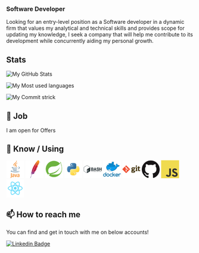 ### Software Developer

Looking for an entry-level position as a Software developer in a dynamic firm that values my analytical and technical skills and provides scope for updating my
knowledge, I seek a company that will help me contribute to its development while concurrently aiding my personal growth.


## Stats
![My GitHub Stats](https://github-readme-stats.vercel.app/api?username=ubaeida&show_icons=true&count_private=true&include_all_commits=true&title_color=eb1b0c&icon_color=eb1b0c)

![My Most used languages](https://github-readme-stats.vercel.app/api/top-langs/?username=ubaeida&count_private=true&include_all_commits=true&layout=compact&hide=javascript,html,css,scss&langs_count=10&title_color=eb1b0c&icon_color=eb1b0c)

![My Commit strick](https://github-readme-streak-stats.herokuapp.com/?user=ubaeida&fire=eb1b0c&ring=eb1b0c&currStreakLabel=eb1b0c&count_private=true&include_all_commits=true&title_color=eb1b0c&icon_color=eb1b0c)

## 💼 Job
I am open for Offers

## 🧠 Know / Using

<img src="https://raw.githubusercontent.com/github/explore/main/topics/java/java.png?raw=true" height="48" /> <img src="https://raw.githubusercontent.com/github/explore/main/topics/maven/maven.png?raw=true" height="48" /> <img src="https://raw.githubusercontent.com/github/explore/main/topics/spring/spring.png?raw=true" height="48" /> <img src="https://raw.githubusercontent.com/github/explore/main/topics/python/python.png?raw=true" height="48" /> <img src="https://raw.githubusercontent.com/github/explore/main/topics/bash/bash.png?raw=true" height="48" /> <img src="https://raw.githubusercontent.com/github/explore/main/topics/docker/docker.png?raw=true" height="48" /> <img src="https://raw.githubusercontent.com/github/explore/main/topics/git/git.png?raw=true" height="48" /> <img src="https://raw.githubusercontent.com/github/explore/main/topics/github/github.png?raw=true" height="48" />
<img src="https://raw.githubusercontent.com/github/explore/main/topics/javascript/javascript.png?raw=true" height="48" /> <img src="https://raw.githubusercontent.com/github/explore/main/topics/react/react.png?raw=true" height="48" /> 


## 📫 How to reach me

You can find and get in touch with me on below accounts!

[![Linkedin Badge](https://img.shields.io/badge/Ubaeida%20Alkayal-follow%20on%20linkedin-blue?style=for-the-badge&logo=linkedin)](https://www.linkedin.com/in/ubaeida-al-kayal/)


